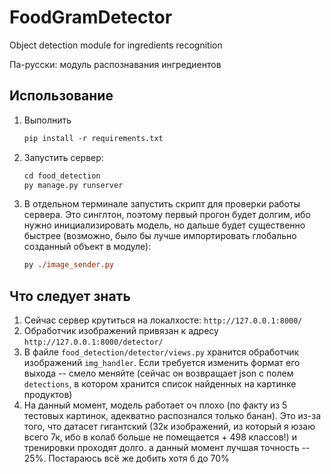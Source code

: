 # FoodGramDetector
Object detection module for ingredients recognition

Па-русски: модуль распознавания ингредиентов

## Использование
1. Выполнить  
   ```ps
   pip install -r requirements.txt
   ```
2. Запустить сервер: 
   ```ps
   cd food_detection
   py manage.py runserver
   ```
3. В отдельном терминале запустить скрипт для проверки работы сервера. Это синглтон, поэтому первый прогон будет долгим, ибо нужно инициализировать модель, но дальше будет существенно быстрее (возможно, было бы лучше импортировать глобально созданный объект в модуле):
   ```ps
   py ./image_sender.py
   ```
## Что следует знать
1. Сейчас сервер крутиться на локалхосте: `http://127.0.0.1:8000/`
2. Обработчик изображений привязан к адресу `http://127.0.0.1:8000/detector/`
3. В файле `food_detection/detector/views.py` хранится обработчик изображений `img_handler`. Если требуется изменить формат его выхода -- смело меняйте (сейчас он возвращает json с полем `detections`, в котором хранится список найденных на картинке продуктов)
4. На данный момент, модель работает оч плохо (по факту из 5 тестовых картинок, адекватно распознался только банан). Это из-за того, что датасет гигантский (32к изображений, из который я юзаю всего 7к, ибо в колаб больше не помещается + 498 классов!) и тренировки проходят долго. а данный момент лучшая точность -- 25%. Постараюсь всё же добить хотя б до 70%